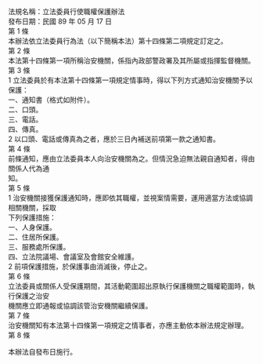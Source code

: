 法規名稱：立法委員行使職權保護辦法  
發布日期：民國 89 年 05 月 17 日  
第 1 條  
本辦法依立法委員行為法（以下簡稱本法）第十四條第二項規定訂定之。  
第 2 條  
本法第十四條第一項所稱治安機關，係指內政部警政署及其所屬或指揮監督機關。  
第 3 條  
1 立法委員於有本法第十四條第一項規定情事時，得以下列方式通知治安機關予以保護：  
一、通知書（格式如附件）。  
二、口頭。  
三、電話。  
四、傳真。  
2 以口頭、電話或傳真為之者，應於三日內補送前項第一款之通知書。  
第 4 條  
前條通知，應由立法委員本人向治安機關為之。但情況急迫無法親自通知者，得由關係人代為通  
知。  
第 5 條  
1 治安機關接獲保護通知時，應即依其職權，並視案情需要，運用適當方法或協調相關機關，採取  
下列保護措施：  
一、人身保護。  
二、住居所保護。  
三、服務處所保護。  
四、立法院議場、會議室及會館安全維護。  
2 前項保護措施，於保護事由消滅後，停止之。  
第 6 條  
立法委員或關係人受保護期間，其活動範圍超出原執行保護機關之職權範圍時，執行保護之治安  
機關應立即通報或協調該管治安機關繼續保護。  
第 7 條  
治安機關知有本法第十四條第一項規定之情事者，亦應主動依本辦法規定辦理。  
第 8 條  


本辦法自發布日施行。  



